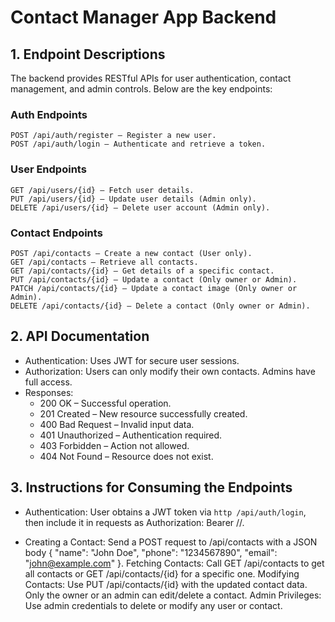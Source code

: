 # Contact Manager App Backend

## 1. Endpoint Descriptions

The backend provides RESTful APIs for user authentication, contact management, and admin controls. Below are the key endpoints:

### **Auth Endpoints**

```http
POST /api/auth/register – Register a new user.
POST /api/auth/login – Authenticate and retrieve a token.
```

### **User Endpoints**

```http
GET /api/users/{id} – Fetch user details.
PUT /api/users/{id} – Update user details (Admin only).
DELETE /api/users/{id} – Delete user account (Admin only).
```

### **Contact Endpoints**

```http
POST /api/contacts – Create a new contact (User only).
GET /api/contacts – Retrieve all contacts.
GET /api/contacts/{id} – Get details of a specific contact.
PUT /api/contacts/{id} – Update a contact (Only owner or Admin).
PATCH /api/contacts/{id} – Update a contact image (Only owner or Admin).
DELETE /api/contacts/{id} – Delete a contact (Only owner or Admin).
```

## 2. API Documentation

- Authentication: Uses JWT for secure user sessions.
- Authorization: Users can only modify their own contacts. Admins have full
  access.
- Responses:
  - 200 OK – Successful operation.
  - 201 Created – New resource successfully created.
  - 400 Bad Request – Invalid input data.
  - 401 Unauthorized – Authentication required.
  - 403 Forbidden – Action not allowed.
  - 404 Not Found – Resource does not exist.

## 3. Instructions for Consuming the Endpoints

- Authentication: User obtains a JWT token via `http /api/auth/login`, then
  include it in requests as Authorization: Bearer /<token>/.

- Creating a Contact: Send a POST request to /api/contacts with a JSON body { "name": "John Doe", "phone": "1234567890", "email": "john@example.com" }.
  Fetching Contacts: Call GET /api/contacts to get all contacts or GET /api/contacts/{id} for a specific one.
  Modifying Contacts:
  Use PUT /api/contacts/{id} with the updated contact data.
  Only the owner or an admin can edit/delete a contact.
  Admin Privileges: Use admin credentials to delete or modify any user or contact.
